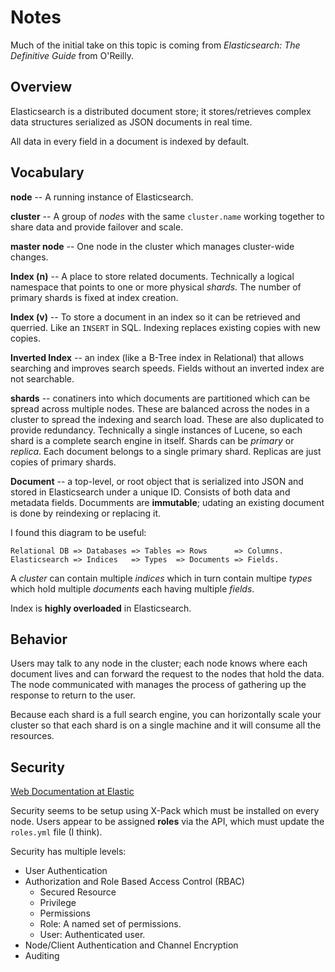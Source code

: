 # Notes

Much of the initial take on this topic is coming from *Elasticsearch:
The Definitive Guide* from O'Reilly.

## Overview

Elasticsearch is a distributed document store; it stores/retrieves complex data structures serialized as JSON documents in real time.

All data in every field in a document is indexed by default.

## Vocabulary

**node** -- A running instance of Elasticsearch. 

**cluster** -- A group of *nodes* with the same `cluster.name` working
together to share data and provide failover and scale.

**master node** -- One node in the cluster which manages cluster-wide
changes.

**Index (n)** -- A place to store related documents. Technically a
logical namespace that points to one or more physical *shards*. The
number of primary shards is fixed at index creation.

**Index (v)** -- To store a document in an index so it can be
retrieved and querried. Like an `INSERT` in SQL. Indexing replaces
existing copies with new copies.

**Inverted Index** -- an index (like a B-Tree index in Relational)
that allows searching and improves search speeds. Fields without an
inverted index are not searchable.

**shards** -- conatiners into which documents are partitioned which
can be spread across multiple nodes. These are balanced across the
nodes in a cluster to spread the indexing and search load. These are
also duplicated to provide redundancy. Technically a single instances
of Lucene, so each shard is a complete search engine in itself. Shards
can be *primary* or *replica*. Each document belongs to a single
primary shard. Replicas are just copies of primary shards.

**Document** -- a top-level, or root object that is serialized into
JSON and stored in Elasticsearch under a unique ID. Consists of both
data and metadata fields. Documments are **immutable**; udating an
existing document is done by reindexing or replacing it.

I found this diagram to be useful:

```
Relational DB => Databases => Tables => Rows      => Columns.
Elasticsearch => Indices   => Types  => Documents => Fields.
```

A *cluster* can contain multiple *indices* which in turn contain
multipe *types* which hold multiple *documents* each having multiple
*fields*.

Index is **highly overloaded** in Elasticsearch.

## Behavior

Users may talk to any node in the cluster; each node knows where each
document lives and can forward the request to the nodes that hold the
data. The node communicated with manages the process of gathering up
the response to return to the user.

Because each shard is a full search engine, you can horizontally scale
your cluster so that each shard is on a single machine and it will
consume all the resources.


## Security
[Web Documentation at Elastic](https://www.elastic.co/guide/en/x-pack/current/security-getting-started.html)

Security seems to be setup using X-Pack which must be installed on
every node. Users appear to be assigned **roles** via the API, which must update the `roles.yml` file (I think).

Security has multiple levels:

- User Authentication
- Authorization and Role Based Access Control (RBAC)
  - Secured Resource
  - Privilege
  - Permissions
  - Role: A named set of permissions.
  - User: Authenticated user.
- Node/Client Authentication and Channel Encryption
- Auditing


    
